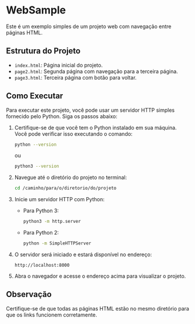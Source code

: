 # WebSample

Este é um exemplo simples de um projeto web com navegação entre páginas HTML.

## Estrutura do Projeto

- `index.html`: Página inicial do projeto.
- `page2.html`: Segunda página com navegação para a terceira página.
- `page3.html`: Terceira página com botão para voltar.

## Como Executar

Para executar este projeto, você pode usar um servidor HTTP simples fornecido pelo Python. Siga os passos abaixo:

1. Certifique-se de que você tem o Python instalado em sua máquina. Você pode verificar isso executando o comando:

   ```sh
   python --version
   ```

   ou

   ```sh
   python3 --version
   ```

2. Navegue até o diretório do projeto no terminal:

   ```sh
   cd /caminho/para/o/diretorio/do/projeto
   ```

3. Inicie um servidor HTTP com Python:

   - Para Python 3:

     ```sh
     python3 -m http.server
     ```

   - Para Python 2:

     ```sh
     python -m SimpleHTTPServer
     ```

4. O servidor será iniciado e estará disponível no endereço:

   ```
   http://localhost:8000
   ```

5. Abra o navegador e acesse o endereço acima para visualizar o projeto.

## Observação

Certifique-se de que todas as páginas HTML estão no mesmo diretório para que os links funcionem corretamente.